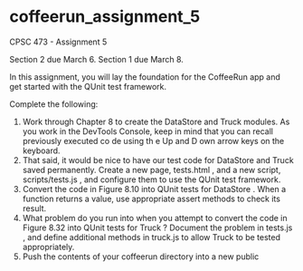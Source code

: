 # coffeerun_assignment_5
CPSC 473 - Assignment 5

Section 2 due March 6.  Section 1 due March 8.

In this assignment, you will lay the foundation for the CoffeeRun app and get started with the QUnit test framework.

Complete the following:

1. Work through Chapter 8 to create the DataStore and Truck modules. As you work in the DevTools Console, keep in mind that you can recall previously executed co de using th e Up and D own arrow keys on the keyboard.
2. That said, it would be nice to have our test code for DataStore and Truck saved permanently. Create a new page, tests.html , and a new script, scripts/tests.js , and configure them to use the QUnit test framework.
3. Convert the code in Figure 8.10 into QUnit tests for DataStore . When a function returns a value, use appropriate assert methods to check its result.
4. What problem do you run into when you attempt to convert the code in Figure 8.32 into QUnit tests for Truck ? Document the problem in tests.js , and define additional methods in truck.js to allow Truck to be tested appropriately.
5. Push the contents of your coffeerun directory into a new public

